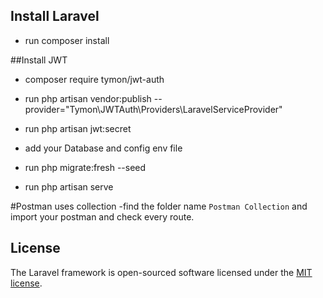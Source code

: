 
## Install Laravel
- run composer install

##Install JWT
- composer require tymon/jwt-auth

- run php artisan vendor:publish --provider="Tymon\JWTAuth\Providers\LaravelServiceProvider"
- run  php artisan jwt:secret

- add your Database and config env file
- run php migrate:fresh --seed
- run php artisan serve

#Postman uses collection
-find the folder name `Postman Collection` and import your postman and check every route.


## License

The Laravel framework is open-sourced software licensed under the [MIT license](https://opensource.org/licenses/MIT).
